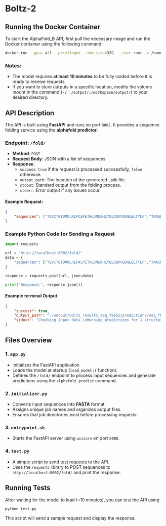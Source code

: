# Boltz-2

## Running the Docker Container
To start the AlphaFold_B API, first pull the necessary image and run the Docker container using the following command:

```bash
docker run --gpus all --privileged --shm-size=32G  --user root -v /home/dgx/0MMilad/vvv:/workspace/output/ -p 8002:8000 cosmos9526/alphafold:tagname
```

### Notes:
- The model requires **at least 10 minutes** to be fully loaded before it is ready to receive requests.
- If you want to store outputs in a specific location, modify the volume mount in the command (`-v ./output/:/workspace/output/`) to your desired directory.

## API Description
The API is built using **FastAPI** and runs on port `8002`. It provides a sequence folding service using the **alphafold predictor**.

### **Endpoint: `/fold/`**
- **Method**: `POST`
- **Request Body**: JSON with a list of sequences
- **Response**:
  - `success`: `true` if the request is processed successfully, `false` otherwise.
  - `output_path`: The location of the generated `.pdb` file.
  - `stdout`: Standard output from the folding process.
  - `stderr`: Error output if any issues occur.

#### Example Request:
```json
{
    "sequences": ["TQVCTGTDMKLRLPASPETHLDMLRHLYQGCQVVQGNLELTYLP","TNASLSFLQDIQEVQGYVLIAHNQVRQVPLQRLRIVRG"]
}
```

### Example Python Code for Sending a Request
```python
import requests

url = "http://localhost:8002/fold/"
data = {
    "sequences": ["TQVCTGTDMKLRLPASPETHLDMLRHLYQGCQVVQGNLELTYLP","TNASLSFLQDIQEVQGYVLIAHNQVRQVPLQRLRIVRG"],
}

response = requests.post(url, json=data)

print("Response:", response.json())
```

#### Example terminal Output
```json
{
    "success": true,
    "output_path": "./output/boltz_results_seq_f0e51/predictions/seq_f0e51/seq_f0e51_model_0.pdb",
    "stdout": "Checking input data.\nRunning predictions for 1 structure\nProcessing input data.\nFound explicit empty MSA for some proteins, will run these in single sequence mode. Keep in mind that the model predictions will be suboptimal without an MSA.\nFound explicit empty MSA for some proteins, will run these in single sequence mode. Keep in mind that the model predictions will be suboptimal without an MSA.\n\nPredicting: |          | 0/? [00:00<?, ?it/s]\nPredicting:   0%|          | 0/1 [00:00<?, ?it/s]\nPredicting DataLoader 0:   0%|          | 0/1 [00:00<?, ?it/s]\nPredicting DataLoader 0: 100%|██████████| 1/1 [00:12<00:00,  0.08it/s]Number of failed examples: 0\n\nPredicting DataLoader 0: 100%|██████████| 1/1 [00:12<00:00,  0.08it/s]\n",
}
```

## Files Overview
### **1. `app.py`**
- Initializes the FastAPI application.
- Loads the model at startup (`load_model()` function).
- Defines the `/fold/` endpoint to process input sequences and generate predictions using the `alphafold predict` command.

### **2. `initializer.py`**
- Converts input sequences into **FASTA** format.
- Assigns unique job names and organizes output files.
- Ensures that job directories exist before processing requests.

### **3. `entrypoint.sh`**
- Starts the FastAPI server using `uvicorn` on port `8000`.

### **4. `test.py`**
- A simple script to send test requests to the API.
- Uses the `requests` library to POST sequences to `http://localhost:8002/fold/` and print the response.


## Running Tests
After waiting for the model to load (~10 minutes), you can test the API using:

```bash
python test.py
```
This script will send a sample request and display the response.

